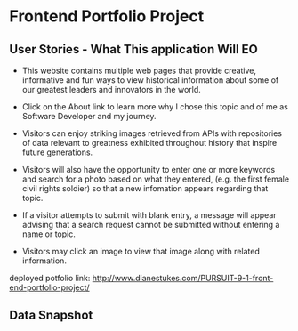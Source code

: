 # Frontend Portfolio Project

## User Stories - What This application Will EO

- This website contains multiple web pages that provide creative, informative and fun ways to view historical information about some of our greatest leaders and innovators in the world.

- Click on the About link to learn more why I chose this topic and of me as Software Developer and my journey.

- Visitors can enjoy striking images retrieved from APIs with repositories of data relevant to greatness exhibited throughout history that inspire future generations.

- Visitors will also have the opportunity to enter one or more keywords and search for a photo based on what they entered, (e.g. the first female civil rights soldier) so that a new infomation appears regarding that topic.

- If a visitor attempts to submit with blank entry, a message will appear advising that a search request cannot be submitted without entering a name or topic.

- Visitors may click an image to view that image along with related information.

deployed potfolio link: http://www.dianestukes.com/PURSUIT-9-1-front-end-portfolio-project/

## Data Snapshot

